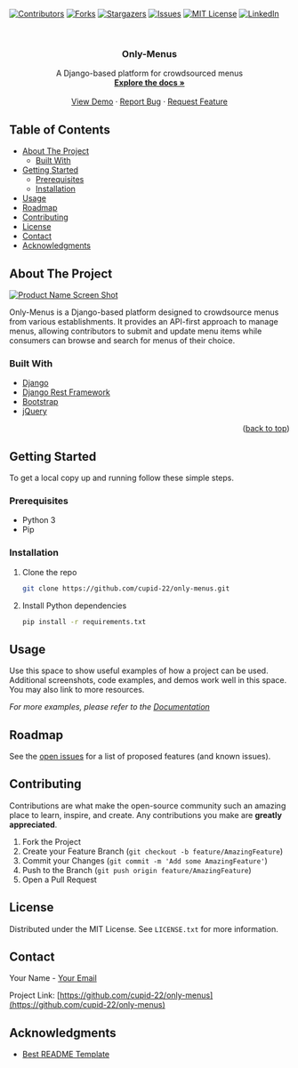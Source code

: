<div id="top"></div>
<!--
*** Thanks for checking out the Only-Menus project. If you have any suggestions
*** to improve this README, please feel free to open an issue or pull request.
*** Don't forget to give the project a star if you find it useful!
*** Thanks again! Now, let's create something AMAZING! :D
-->

<!-- PROJECT SHIELDS -->
<!--
*** I'm using markdown "reference style" links for readability.
*** Reference links are enclosed in brackets [ ] instead of parentheses ( ).
*** See the bottom of this document for the declaration of the reference variables.
*** For more information, visit: https://www.markdownguide.org/basic-syntax/#reference-style-links
-->
[![Contributors][contributors-shield]][contributors-url]
[![Forks][forks-shield]][forks-url]
[![Stargazers][stars-shield]][stars-url]
[![Issues][issues-shield]][issues-url]
[![MIT License][license-shield]][license-url]
[![LinkedIn][linkedin-shield]][linkedin-url]


<!-- PROJECT LOGO -->
<br />
<div align="center">
  <h3 align="center">Only-Menus</h3>

  <p align="center">
    A Django-based platform for crowdsourced menus
    <br />
    <a href="https://github.com/cupid-22/only-menus"><strong>Explore the docs »</strong></a>
    <br />
    <br />
    <a href="https://github.com/cupid-22/only-menus">View Demo</a>
    ·
    <a href="https://github.com/cupid-22/only-menus/issues">Report Bug</a>
    ·
    <a href="https://github.com/cupid-22/only-menus/issues">Request Feature</a>
  </p>
</div>

<!-- TABLE OF CONTENTS -->
## Table of Contents

- [About The Project](#about-the-project)
  - [Built With](#built-with)
- [Getting Started](#getting-started)
  - [Prerequisites](#prerequisites)
  - [Installation](#installation)
- [Usage](#usage)
- [Roadmap](#roadmap)
- [Contributing](#contributing)
- [License](#license)
- [Contact](#contact)
- [Acknowledgments](#acknowledgments)

<!-- ABOUT THE PROJECT -->

## About The Project

[![Product Name Screen Shot][product-screenshot]](https://example.com)

Only-Menus is a Django-based platform designed to crowdsource menus from various establishments. It provides an API-first approach to manage menus, allowing contributors to submit and update menu items while consumers can browse and search for menus of their choice.

### Built With

- [Django](https://www.djangoproject.com/)
- [Django Rest Framework](https://www.django-rest-framework.org/)
- [Bootstrap](https://getbootstrap.com/)
- [jQuery](https://jquery.com/)

<p align="right">(<a href="#top">back to top</a>)</p>

<!-- GETTING STARTED -->
## Getting Started

To get a local copy up and running follow these simple steps.

### Prerequisites

- Python 3
- Pip

### Installation

1. Clone the repo
   ```sh
   git clone https://github.com/cupid-22/only-menus.git
2. Install Python dependencies
   ```sh 
   pip install -r requirements.txt

<!-- USAGE -->
## Usage

Use this space to show useful examples of how a project can be used. Additional screenshots, code examples, and demos work well in this space. You may also link to more resources.

_For more examples, please refer to the [Documentation](https://example.com)_

<!-- ROADMAP -->
## Roadmap

See the [open issues](https://github.com/cupid-22/only-menus/issues) for a list of proposed features (and known issues).

<!-- CONTRIBUTING -->
## Contributing

Contributions are what make the open-source community such an amazing place to learn, inspire, and create. Any contributions you make are **greatly appreciated**.

1. Fork the Project
2. Create your Feature Branch (`git checkout -b feature/AmazingFeature`)
3. Commit your Changes (`git commit -m 'Add some AmazingFeature'`)
4. Push to the Branch (`git push origin feature/AmazingFeature`)
5. Open a Pull Request
<!-- LICENSE -->
## License

Distributed under the MIT License. See `LICENSE.txt` for more information.

<!-- CONTACT -->
## Contact

Your Name - [Your Email](mailto:your_email@example.com)

Project Link: [https://github.com/cupid-22/only-menus](https://github.com/cupid-22/only-menus)

<!-- ACKNOWLEDGMENTS -->
## Acknowledgments

- [Best README Template](https://github.com/othneildrew/Best-README-Template)

<!-- MARKDOWN LINKS & IMAGES -->
<!-- https://www.markdownguide.org/basic-syntax/#reference-style-links -->
[contributors-shield]: https://img.shields.io/github/contributors/cupid-22/only-menus.svg?style=for-the-badge
[contributors-url]: https://github.com/cupid-22/only-menus/graphs/contributors
[forks-shield]: https://img.shields.io/github/forks/cupid-22/only-menus.svg?style=for-the-badge
[forks-url]: https://github.com/cupid-22/only-menus/network/members
[stars-shield]: https://img.shields.io/github/stars/cupid-22/only-menus.svg?style=for-the-badge
[stars-url]: https://github.com/cupid-22/only-menus/stargazers
[issues-shield]: https://img.shields.io/github/issues/cupid-22/only-menus.svg?style=for-the-badge
[issues-url]: https://github.com/cupid-22/only-menus/issues
[license-shield]: https://img.shields.io/github/license/cupid-22/only-menus.svg?style=for-the-badge
[license-url]: https://github.com/cupid-22/only-menus/blob/master/LICENSE.txt
[linkedin-shield]: https://img.shields.io/badge/-LinkedIn-black.svg?style=for-the-badge&logo=linkedin&colorB=555
[linkedin-url]: https://linkedin.com/in/cupid-22
[product-screenshot]: images/screenshot.png
